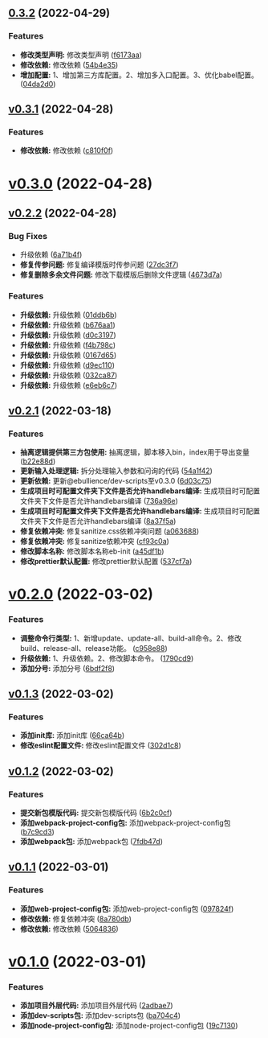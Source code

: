 ## [0.3.2](https://github.com/qinshixixing/ebullience/compare/ebullience/v0.3.1...ebullience/0.3.2) (2022-04-29)


### Features

* **修改类型声明:** 修改类型声明 ([f6173aa](https://github.com/qinshixixing/ebullience/commit/f6173aa8e4bb6868791e83072c5e084396622f22))
* **修改依赖:** 修改依赖 ([54b4e35](https://github.com/qinshixixing/ebullience/commit/54b4e35db95396e309f5a3b2e7dcf7869fd4f90c))
* **增加配置:** 1、增加第三方库配置。2、增加多入口配置。3、优化babel配置。 ([04da2d0](https://github.com/qinshixixing/ebullience/commit/04da2d02c214f5c657d8f645f269cb33f1b369c9))



## [v0.3.1](https://github.com/qinshixixing/ebullience/compare/ebullience/v0.3.0...ebullience/v0.3.1) (2022-04-28)


### Features

* **修改依赖:** 修改依赖 ([c810f0f](https://github.com/qinshixixing/ebullience/commit/c810f0fadf1df90346a50b24b448419d9c8eb42d))



# [v0.3.0](https://github.com/qinshixixing/ebullience/compare/ebullience/v0.2.2...ebullience/v0.3.0) (2022-04-28)



## [v0.2.2](https://github.com/qinshixixing/ebullience/compare/ebullience/v0.2.1...ebullience/v0.2.2) (2022-04-28)


### Bug Fixes

* 升级依赖 ([6a71b4f](https://github.com/qinshixixing/ebullience/commit/6a71b4fa32be2799c148c60cc55164850a3547ea))
* **修复传参问题:** 修复编译模版时传参问题 ([27dc3f7](https://github.com/qinshixixing/ebullience/commit/27dc3f7183c73b7989c16af752db4b9215150cd5))
* **修复删除多余文件问题:** 修改下载模版后删除文件逻辑 ([4673d7a](https://github.com/qinshixixing/ebullience/commit/4673d7a6c7c77eaa769569ae861aaf3e1dda4330))


### Features

* **升级依赖:** 升级依赖 ([01ddb6b](https://github.com/qinshixixing/ebullience/commit/01ddb6b35029f0cd7a4e92b5122da6028f1de96d))
* **升级依赖:** 升级依赖 ([b676aa1](https://github.com/qinshixixing/ebullience/commit/b676aa139b42b8e6274016ffff0c29d7ec5d0ba8))
* **升级依赖:** 升级依赖 ([d0c3197](https://github.com/qinshixixing/ebullience/commit/d0c31975fae3ad9d617e4d8840cb952c3a38e67d))
* **升级依赖:** 升级依赖 ([f4b798c](https://github.com/qinshixixing/ebullience/commit/f4b798c8ada9219f0e2e7b2aa8891ba4c2eca503))
* **升级依赖:** 升级依赖 ([0167d65](https://github.com/qinshixixing/ebullience/commit/0167d65a05334193109d49634a71d9fedad94e40))
* **升级依赖:** 升级依赖 ([d9ec110](https://github.com/qinshixixing/ebullience/commit/d9ec1103c7a7d06f6788f8aba6aa758b791066d2))
* **升级依赖:** 升级依赖 ([032ca87](https://github.com/qinshixixing/ebullience/commit/032ca87dfe5e46c80283757f324c9fe89b333b93))
* **升级依赖:** 升级依赖 ([e6eb6c7](https://github.com/qinshixixing/ebullience/commit/e6eb6c72c3f3500a5849a50bf72634ff9ecd0711))



## [v0.2.1](https://github.com/qinshixixing/ebullience/compare/ebullience/v0.2.0...ebullience/v0.2.1) (2022-03-18)


### Features

* **抽离逻辑提供第三方包使用:** 抽离逻辑，脚本移入bin，index用于导出变量 ([b22e88d](https://github.com/qinshixixing/ebullience/commit/b22e88d5bb0485f92723a243f705191e525a61d9))
* **更新输入处理逻辑:** 拆分处理输入参数和问询的代码 ([54a1f42](https://github.com/qinshixixing/ebullience/commit/54a1f4226e7eb5f9d99a5581ef966ecda76acf4c))
* **更新依赖:** 更新@ebullience/dev-scripts至v0.3.0 ([6d03c75](https://github.com/qinshixixing/ebullience/commit/6d03c7519b73f5745d4fb34aa87a099ba86563c9))
* **生成项目时可配置文件夹下文件是否允许handlebars编译:** 生成项目时可配置文件夹下文件是否允许handlebars编译 ([736a96e](https://github.com/qinshixixing/ebullience/commit/736a96e6fe5dbccc6d6de87dc8b0d45e4b24baf8))
* **生成项目时可配置文件夹下文件是否允许handlebars编译:** 生成项目时可配置文件夹下文件是否允许handlebars编译 ([8a37f5a](https://github.com/qinshixixing/ebullience/commit/8a37f5ac4db8f91e9463ac89e3e2f6c3b6fb663f))
* **修复依赖冲突:** 修复sanitize.css依赖冲突问题 ([a063688](https://github.com/qinshixixing/ebullience/commit/a063688d388cf05fff2fa200c36232237899f2dc))
* **修复依赖冲突:** 修复sanitize依赖冲突 ([cf93c0a](https://github.com/qinshixixing/ebullience/commit/cf93c0a185986ba3c621d719f27eaf6a5e34f6b0))
* **修改脚本名称:** 修改脚本名称eb-init ([a45df1b](https://github.com/qinshixixing/ebullience/commit/a45df1be768e8cf51f97aa535d06fc1517fb82d8))
* **修改prettier默认配置:** 修改prettier默认配置 ([537cf7a](https://github.com/qinshixixing/ebullience/commit/537cf7a7c26f57b1588b51013f3e40c481d4d70b))



# [v0.2.0](https://github.com/qinshixixing/ebullience/compare/ebullience/v0.1.3...ebullience/v0.2.0) (2022-03-02)


### Features

* **调整命令行类型:** 1、新增update、update-all、build-all命令。2、修改build、release-all、release功能。 ([c958e88](https://github.com/qinshixixing/ebullience/commit/c958e88c3573a2156cb65f6678619ac9526cd7ab))
* **升级依赖:** 1、升级依赖。2、修改脚本命令。 ([1790cd9](https://github.com/qinshixixing/ebullience/commit/1790cd9db442ebeb7937aa559d614c5fc59d815a))
* **添加分号:** 添加分号 ([6bdf2f8](https://github.com/qinshixixing/ebullience/commit/6bdf2f8e009ab4a8809411c70195a86b1bb8ba96))



## [v0.1.3](https://github.com/qinshixixing/ebullience/compare/ebullience/v0.1.2...ebullience/v0.1.3) (2022-03-02)


### Features

* **添加init库:** 添加init库 ([66ca64b](https://github.com/qinshixixing/ebullience/commit/66ca64bf38cfb8c71c1359cf3e88935da5ac0bcd))
* **修改eslint配置文件:** 修改eslint配置文件 ([302d1c8](https://github.com/qinshixixing/ebullience/commit/302d1c8d1af496d3a43d46dc6706a34a1c55b1fd))



## [v0.1.2](https://github.com/qinshixixing/ebullience/compare/ebullience/v0.1.1...ebullience/v0.1.2) (2022-03-02)


### Features

* **提交新包模版代码:** 提交新包模版代码 ([6b2c0cf](https://github.com/qinshixixing/ebullience/commit/6b2c0cf5c154d13828ce19dd836c6b1d2a72ef56))
* **添加webpack-project-config包:** 添加webpack-project-config包 ([b7c9cd3](https://github.com/qinshixixing/ebullience/commit/b7c9cd302b1ac472797d6fcee20bd48d5ceddd61))
* **添加webpack包:** 添加webpack包 ([7fdb47d](https://github.com/qinshixixing/ebullience/commit/7fdb47d345b899dae417ca8a7db1bac346253bcc))



## [v0.1.1](https://github.com/qinshixixing/ebullience/compare/ebullience/v0.1.0...ebullience/v0.1.1) (2022-03-01)


### Features

* **添加web-project-config包:** 添加web-project-config包 ([097824f](https://github.com/qinshixixing/ebullience/commit/097824fb1e055a2843fd029b33aa55b9ac88fbf9))
* **修改依赖:** 修复依赖冲突 ([8a780db](https://github.com/qinshixixing/ebullience/commit/8a780db513d13ff4c361f3673a6c0cebded21c37))
* **修改依赖:** 修改依赖 ([5064836](https://github.com/qinshixixing/ebullience/commit/5064836f818e45092228f25d1f6b91fdccf3dfd4))



# [v0.1.0](https://github.com/qinshixixing/ebullience/compare/19c7130908da168f8906190229fa18ca2c1ca93f...ebullience/v0.1.0) (2022-03-01)


### Features

* **添加项目外层代码:** 添加项目外层代码 ([2adbae7](https://github.com/qinshixixing/ebullience/commit/2adbae711a78df7f6cd103738ef145a66a7ed24b))
* **添加dev-scripts包:** 添加dev-scripts包 ([ba704c4](https://github.com/qinshixixing/ebullience/commit/ba704c493974c2de8587da7a07cfd1c68a94090a))
* **添加node-project-config包:** 添加node-project-config包 ([19c7130](https://github.com/qinshixixing/ebullience/commit/19c7130908da168f8906190229fa18ca2c1ca93f))



